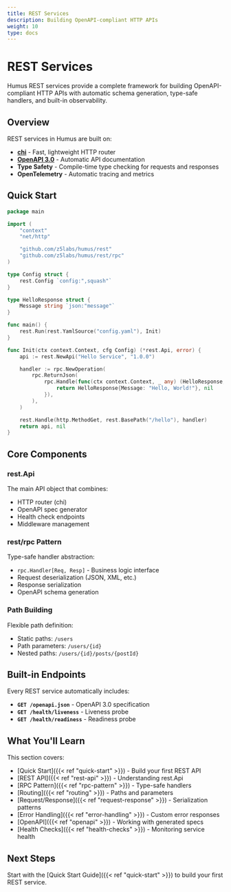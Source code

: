 ```yaml
---
title: REST Services
description: Building OpenAPI-compliant HTTP APIs
weight: 10
type: docs
---
```


# REST Services

Humus REST services provide a complete framework for building OpenAPI-compliant HTTP APIs with automatic schema generation, type-safe handlers, and built-in observability.

## Overview

REST services in Humus are built on:

- **[chi](https://github.com/go-chi/chi)** - Fast, lightweight HTTP router
- **[OpenAPI 3.0](https://swagger.io/specification/)** - Automatic API documentation
- **Type Safety** - Compile-time type checking for requests and responses
- **OpenTelemetry** - Automatic tracing and metrics

## Quick Start

```go
package main

import (
    "context"
    "net/http"

    "github.com/z5labs/humus/rest"
    "github.com/z5labs/humus/rest/rpc"
)

type Config struct {
    rest.Config `config:",squash"`
}

type HelloResponse struct {
    Message string `json:"message"`
}

func main() {
    rest.Run(rest.YamlSource("config.yaml"), Init)
}

func Init(ctx context.Context, cfg Config) (*rest.Api, error) {
    api := rest.NewApi("Hello Service", "1.0.0")

    handler := rpc.NewOperation(
        rpc.ReturnJson(
            rpc.Handle(func(ctx context.Context, _ any) (HelloResponse, error) {
                return HelloResponse{Message: "Hello, World!"}, nil
            }),
        ),
    )

    rest.Handle(http.MethodGet, rest.BasePath("/hello"), handler)
    return api, nil
}
```

## Core Components

### rest.Api

The main API object that combines:
- HTTP router (chi)
- OpenAPI spec generator
- Health check endpoints
- Middleware management

### rest/rpc Pattern

Type-safe handler abstraction:
- `rpc.Handler[Req, Resp]` - Business logic interface
- Request deserialization (JSON, XML, etc.)
- Response serialization
- OpenAPI schema generation

### Path Building

Flexible path definition:
- Static paths: `/users`
- Path parameters: `/users/{id}`
- Nested paths: `/users/{id}/posts/{postId}`

## Built-in Endpoints

Every REST service automatically includes:

- **`GET /openapi.json`** - OpenAPI 3.0 specification
- **`GET /health/liveness`** - Liveness probe
- **`GET /health/readiness`** - Readiness probe

## What You'll Learn

This section covers:

- [Quick Start]({{< ref "quick-start" >}}) - Build your first REST API
- [REST API]({{< ref "rest-api" >}}) - Understanding rest.Api
- [RPC Pattern]({{< ref "rpc-pattern" >}}) - Type-safe handlers
- [Routing]({{< ref "routing" >}}) - Paths and parameters
- [Request/Response]({{< ref "request-response" >}}) - Serialization patterns
- [Error Handling]({{< ref "error-handling" >}}) - Custom error responses
- [OpenAPI]({{< ref "openapi" >}}) - Working with generated specs
- [Health Checks]({{< ref "health-checks" >}}) - Monitoring service health

## Next Steps

Start with the [Quick Start Guide]({{< ref "quick-start" >}}) to build your first REST service.